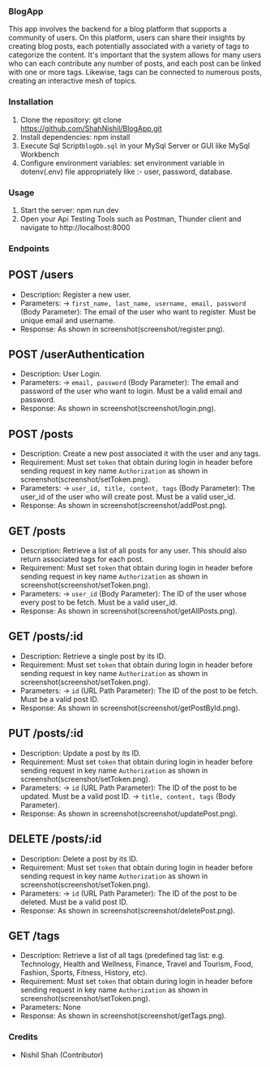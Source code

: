 ### BlogApp
This app involves the backend for a blog platform that supports a community of users. On this platform, users can share their insights by creating blog posts, each potentially associated with a variety of tags to categorize the content. It's important that the system allows for many users who can each contribute any number of posts, and each post can be linked with one or more tags. Likewise, tags can be connected to numerous posts, creating an interactive mesh of topics.

### Installation
1. Clone the repository: git clone https://github.com/ShahNishil/BlogApp.git
2. Install dependencies: npm install
3. Execute Sql Script`blogDb.sql` in your MySql Server or GUI like MySql Workbench
4. Configure environment variables: set environment variable in dotenv(.env) file appropriately like :- user, password, database.
   
### Usage

1. Start the server: npm run dev
2. Open your Api Testing Tools such as Postman, Thunder client and navigate to http://localhost:8000

### Endpoints

## POST /users 
  - Description: Register a new user.
  - Parameters:
      -> `first_name, last_name, username, email, password` (Body Parameter): The email of the user who want to register. Must be unique email and username.
  - Response: As shown in screenshot(screenshot/register.png).
    
## POST /userAuthentication
  - Description: User Login.
  - Parameters:
      -> `email, password` (Body Parameter): The email and password of the user who want to login. Must be a valid email and password.
  - Response: As shown in screenshot(screenshot/login.png).
    
## POST /posts
  - Description: Create a new post associated it with the user and any tags.
  - Requirement: Must set `token` that obtain during login in header before sending request in key name `Authorization` as shown in screenshot(screenshot/setToken.png).
  - Parameters:
      -> `user_id, title, content, tags` (Body Parameter): The user_id of the user who will create post. Must be a valid user_id.
  - Response: As shown in screenshot(screenshot/addPost.png).
      
## GET /posts
  - Description: Retrieve a list of all posts for any user. This should also return associated tags for each post.
  - Requirement: Must set `token` that obtain during login in header before sending request in key name `Authorization` as shown in screenshot(screenshot/setToken.png).
  - Parameters:
      -> `user_id` (Body Parameter): The ID of the user whose every post to be fetch. Must be a valid user_id.
  - Response: As shown in screenshot(screenshot/getAllPosts.png).
    
## GET /posts/:id
  - Description: Retrieve a single post by its ID.
  - Requirement: Must set `token` that obtain during login in header before sending request in key name `Authorization` as shown in screenshot(screenshot/setToken.png).
  - Parameters:
      -> `id` (URL Path Parameter): The ID of the post to be fetch. Must be a valid post ID.
  - Response: As shown in screenshot(screenshot/getPostById.png).
      
## PUT /posts/:id
  - Description: Update a post by its ID.
  - Requirement: Must set `token` that obtain during login in header before sending request in key name `Authorization` as shown in screenshot(screenshot/setToken.png).
  - Parameters:
      -> `id` (URL Path Parameter): The ID of the post to be updated. Must be a valid post ID.
      -> `title, content, tags` (Body Parameter).
  - Response: As shown in screenshot(screenshot/updatePost.png).
    
## DELETE /posts/:id
  - Description:  Delete a post by its ID.
  - Requirement: Must set `token` that obtain during login in header before sending request in key name `Authorization` as shown in screenshot(screenshot/setToken.png).
  - Parameters:
      -> `id` (URL Path Parameter): The ID of the post to be deleted. Must be a valid post ID.
  - Response: As shown in screenshot(screenshot/deletePost.png).
    
## GET /tags
  - Description: Retrieve a list of all tags (predefined tag list: e.g. Technology, Health and Wellness, Finance, Travel and Tourism, Food, Fashion, Sports, Fitness, History, etc).
  - Requirement: Must set `token` that obtain during login in header before sending request in key name `Authorization` as shown in screenshot(screenshot/setToken.png).
  - Parameters: None
  - Response: As shown in screenshot(screenshot/getTags.png).


### Credits

- Nishil Shah (Contributor)

  
